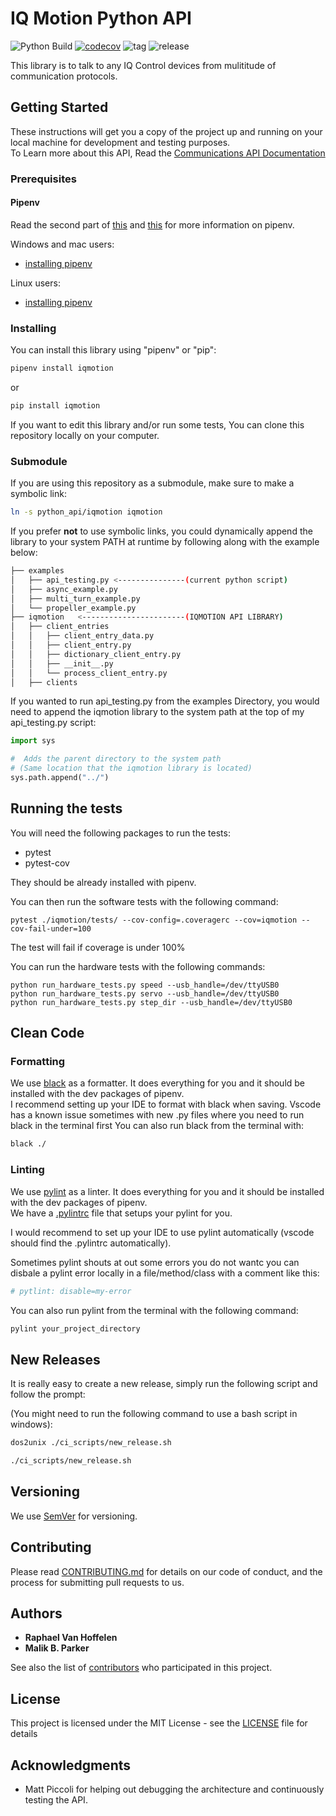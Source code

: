 # IQ Motion Python API

![Python Build](https://github.com/iq-motion-control/iq-module-communication-python/workflows/Python%20Build/badge.svg)
[![codecov](https://codecov.io/gh/iq-motion-control/iq-module-communication-python/branch/master/graph/badge.svg)](https://codecov.io/gh/iq-motion-control/iq-module-communication-python)
![tag](https://img.shields.io/github/v/tag/iq-motion-control/iq-module-communication-python)
![release](https://img.shields.io/github/release/iq-motion-control/iq-module-communication-python/all.svg)

This library is to talk to any IQ Control devices from mulititude of communication protocols.

## Getting Started

These instructions will get you a copy of the project up and running on your local machine for development and testing purposes.  
To Learn more about this API, Read the [Communications API Documentation](https://iqmotion.readthedocs.io/en/latest/) 

### Prerequisites

#### Pipenv

Read the second part of [this](https://hackernoon.com/reaching-python-development-nirvana-bb5692adf30c) and [this](https://pipenv-fork.readthedocs.io/en/latest/basics.html) for more information on pipenv.

Windows and mac users:

- [installing pipenv](https://medium.com/@mahmudahsan/how-to-use-python-pipenv-in-mac-and-windows-1c6dc87b403e)

Linux users:

- [installing pipenv](https://github.com/pypa/pipenv)

### Installing

You can install this library using "pipenv" or "pip":

```bash
pipenv install iqmotion
```

or

```bash
pip install iqmotion
```

If you want to edit this library and/or run some tests, You can clone this repository locally on your computer.

### Submodule

If you are using this repository as a submodule, make sure to make a symbolic link:

```bash
ln -s python_api/iqmotion iqmotion
```

If you prefer **not** to use symbolic links, you could dynamically append the library to your system PATH at runtime by following along with the example below:

```bash
├── examples 
│   ├── api_testing.py <---------------(current python script)
│   ├── async_example.py
│   ├── multi_turn_example.py
│   └── propeller_example.py
├── iqmotion   <-----------------------(IQMOTION API LIBRARY)
│   ├── client_entries
│   │   ├── client_entry_data.py
│   │   ├── client_entry.py
│   │   ├── dictionary_client_entry.py
│   │   ├── __init__.py
│   │   └── process_client_entry.py
│   ├── clients
```

If you wanted to run api_testing.py from the examples Directory, you would need to append the iqmotion library to the system path at the top of my api_testing.py script:

```python
import sys

#  Adds the parent directory to the system path 
# (Same location that the iqmotion library is located)
sys.path.append("../") 
```

## Running the tests

You will need the following packages to run the tests:

- pytest
- pytest-cov

They should be already installed with pipenv.

You can then run the software tests with the following command:

```shell
pytest ./iqmotion/tests/ --cov-config=.coveragerc --cov=iqmotion --cov-fail-under=100
```

The test will fail if coverage is under 100%

You can run the hardware tests with the following commands:

```shell
python run_hardware_tests.py speed --usb_handle=/dev/ttyUSB0
python run_hardware_tests.py servo --usb_handle=/dev/ttyUSB0
python run_hardware_tests.py step_dir --usb_handle=/dev/ttyUSB0
```

## Clean Code

### Formatting

We use [black](https://github.com/psf/black) as a formatter. It does everything for you and it should be installed with the dev packages of pipenv.  
I recommend setting up your IDE to format with black when saving. Vscode has a known issue sometimes with new .py files where you need to run black in the terminal first
You can also run black from the terminal with:

```bash
black ./
```

### Linting

We use [pylint](https://www.pylint.org/) as a linter. It does everything for you and it should be installed with the dev packages of pipenv.  
We have a [.pylintrc](./.pylintrc) file that setups your pylint for you.

I would recommend to set up your IDE to use pylint automatically (vscode should find the .pylintrc automatically).

Sometimes pylint shouts at out some errors you do not wantc you can disbale a pylint error locally in a file/method/class with a comment like this:

```python
# pytlint: disable=my-error
```

You can also run pylint from the terminal with the following command:

```bash
pylint your_project_directory
```

## New Releases

It is really easy to create a new release, simply run the following script and follow the prompt:

(You might need to run the following command to use a bash script in windows):

```bash
dos2unix ./ci_scripts/new_release.sh
```

```bash
./ci_scripts/new_release.sh
```

## Versioning

We use [SemVer](http://semver.org/) for versioning.

## Contributing

Please read [CONTRIBUTING.md](https://github.com/iq-motion-control/iq-module-communication-python/blob/master/CONTRIBUTING.md) for details on our code of conduct, and the process for submitting pull requests to us.

## Authors

- **Raphael Van Hoffelen**
- **Malik B. Parker**

See also the list of [contributors](https://github.com/iq-motion-control/iq-module-communication-python/blob/master/contributors.md) who participated in this project.

## License

This project is licensed under the MIT License - see the [LICENSE](https://github.com/iq-motion-control/iq-module-communication-python/blob/master/LICENSE) file for details

## Acknowledgments

- Matt Piccoli for helping out debugging the architecture and continuously testing the API.
